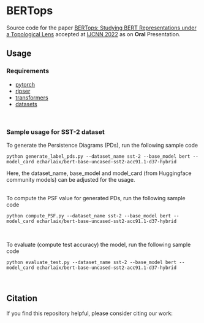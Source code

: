 # BERTops
Source code for the paper [BERTops: Studying BERT Representations under a
Topological Lens]() accepted at [IJCNN 2022]() as on **Oral** Presentation.

## Usage

### Requirements
* [pytorch](https://pytorch.org/)
* [ripser](https://ripser.scikit-tda.org/en/latest/)
* [transformers](https://huggingface.co/docs/transformers/installation)
* [datasets](https://huggingface.co/docs/datasets/installation)
</br>

### Sample usage for SST-2 dataset

To generate the Persistence Diagrams (PDs), run the following sample code
```
python generate_label_pds.py --dataset_name sst-2 --base_model bert --model_card echarlaix/bert-base-uncased-sst2-acc91.1-d37-hybrid
```
Here, the dataset_name, base_model and model_card (from Huggingface community models) can be adjusted for the usage.
</br></br>

To compute the PSF value for generated PDs, run the following sample code
```
python compute_PSF.py --dataset_name sst-2 --base_model bert --model_card echarlaix/bert-base-uncased-sst2-acc91.1-d37-hybrid
```
</br>

To evaluate (compute test accuracy) the model, run the following sample code
```
python evaluate_test.py --dataset_name sst-2 --base_model bert --model_card echarlaix/bert-base-uncased-sst2-acc91.1-d37-hybrid
```
</br>

## Citation

If you find this repository helpful, please consider citing our work:

```BibTeX

```
